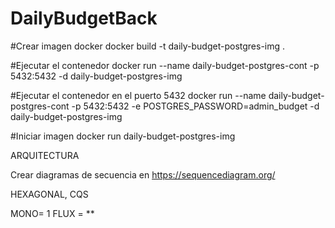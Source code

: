 # DailyBudgetBack

#Crear imagen docker
docker build -t daily-budget-postgres-img .

#Ejecutar el contenedor
docker run --name daily-budget-postgres-cont -p 5432:5432 -d daily-budget-postgres-img

#Ejecutar el contenedor en el puerto 5432
docker run --name daily-budget-postgres-cont -p 5432:5432 -e POSTGRES_PASSWORD=admin_budget -d daily-budget-postgres-img

#Iniciar imagen
docker run daily-budget-postgres-img


ARQUITECTURA

Crear diagramas de secuencia en https://sequencediagram.org/

HEXAGONAL, 
CQS


MONO= 1
FLUX = **
